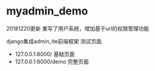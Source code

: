 # myadmin_demo

20181220更新
重写了用户系统，增加基于url的权限管理功能


django集成admin_lte前端框架
测试页面 
- 127.0.0.1:8000/ 基础页面
- 127.0.0.1:8000/demo 完整页面

